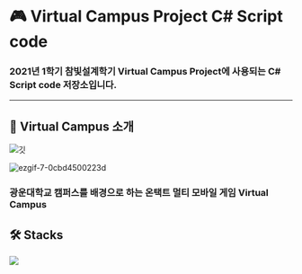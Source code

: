 # 🎮 Virtual Campus Project C# Script code

### 2021년 1학기 참빛설계학기 Virtual Campus Project에 사용되는 C# Script code 저장소입니다.   


---    
     


## :game_die: Virtual Campus 소개

![깃](https://user-images.githubusercontent.com/65541248/116594491-3b7c8100-a95d-11eb-9261-03bfd4ad1e93.gif)

![ezgif-7-0cbd4500223d](https://user-images.githubusercontent.com/65541248/116594514-420af880-a95d-11eb-952c-3894377af795.gif)


### 광운대학교 캠퍼스를 배경으로 하는 온택트 멀티 모바일 게임 Virtual Campus    


## 🛠 Stacks

<img src="https://firebasestorage.googleapis.com/v0/b/mangoplate-a1a46.appspot.com/o/virtualcampus%20stacks%20upload%20.jpg?alt=media&token=a501e69d-482d-4a20-8cd4-525ecbcbbb99" >

